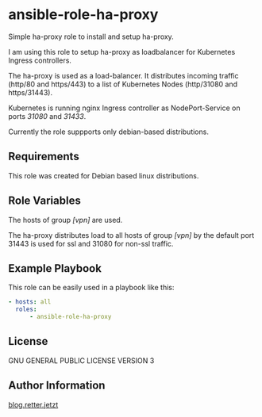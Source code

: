 ansible-role-ha-proxy
=====

Simple ha-proxy role to install and setup ha-proxy. 

I am using this role to setup ha-proxy as loadbalancer for Kubernetes Ingress controllers.

The ha-proxy is used as a load-balancer. It distributes incoming traffic (http/80 and https/443) to a list of Kubernetes Nodes (http/31080 and https/31443).

Kubernetes is running nginx Ingress controller as NodePort-Service on ports _31080_ and _31433_.

Currently the role suppports only debian-based distributions. 

Requirements
----
This role was created for Debian based linux distributions.

Role Variables
----

The hosts of group _[vpn]_ are used. 

The ha-proxy distributes load to all hosts of group _[vpn]_ by the default port 31443 is used for ssl and 31080 for non-ssl traffic.


Example Playbook
----
This role can be easily used in a playbook like this: 

```yaml
- hosts: all
  roles:
      - ansible-role-ha-proxy
```

License
-------
GNU GENERAL PUBLIC LICENSE VERSION 3

Author Information
------------------
[blog.retter.jetzt](https://blog.retter.jetzt)


